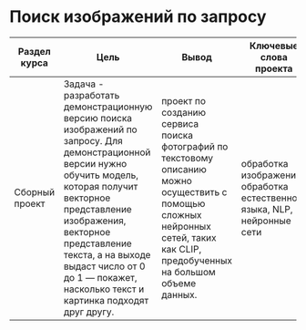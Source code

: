 # Поиск изображений по запросу

Раздел курса | Цель | Вывод| Ключевые слова проекта | Используемые библиотеки
------------- |----------------| ---------------- | ---------------- | -----------------------
Сборный проект | Задача - разработать демонстрационную версию поиска изображений по запросу. Для демонстрационной версии нужно обучить модель, которая получит векторное представление изображения, векторное представление текста, а на выходе выдаст число от 0 до 1 — покажет, насколько текст и картинка подходят друг другу. |проект по созданию сервиса поиска фотографий по текстовому описанию можно осуществить с помощью сложных нейронных сетей, таких как CLIP, предобученных на большом объеме данных. |  обработка изображений, обработка естественного языка, NLP, нейронные сети | `PyTorch`, `bert`, `CLIP`, `sklearn`, `Python`
